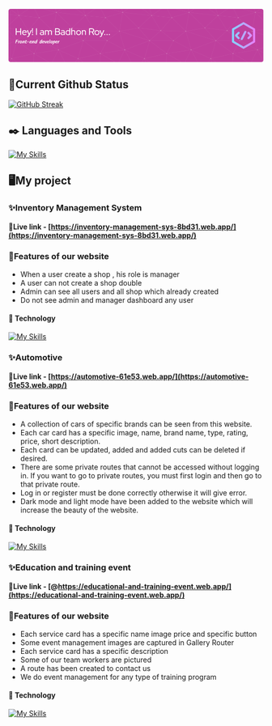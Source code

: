 ![Header](https://raw.githubusercontent.com/Badhon-Roy/Badhon-Roy/main/images/CoverPhoto/github-header-image.png)

## 🎯Current Github Status
[![GitHub Streak](https://github-readme-streak-stats.herokuapp.com?user=Badhon-Roy)](https://git.io/streak-stats)
## ✒️ Languages and Tools
[![My Skills](https://skillicons.dev/icons?i=html,css,tailwind,bootstrap,javascript,react,mongodb,express,vite,firebase,vscode,git,github,figma)](https://skillicons.dev)

## 🖥️My project
### ✨Inventory Management System
#### 🔗Live link - [https://inventory-management-sys-8bd31.web.app/](https://inventory-management-sys-8bd31.web.app/)
### 👀Features of our website
- When a user create a shop , his role is manager
- A user can not create a shop double
- Admin can see all users and all shop which already created
- Do not see admin and manager dashboard any user
#### 🤖 Technology
[![My Skills](https://skillicons.dev/icons?i=html,css,tailwind,react,mongodb,express,vite,firebase,vscode)](https://skillicons.dev)



### ✨Automotive
#### 🔗Live link - [https://automotive-61e53.web.app/](https://automotive-61e53.web.app/)
### 👀Features of our website
- A collection of cars of specific brands can be seen from this website.
- Each car card has a specific image, name, brand name, type, rating, price, short description.
- Each card can be updated, added and added cuts can be deleted if desired.
- There are some private routes that cannot be accessed without logging in. If you want to go to private routes, you must first login and then go to that private route.
- Log in or register must be done correctly otherwise it will give error.
- Dark mode and light mode have been added to the website which will increase the beauty of the website.
#### 🤖 Technology
[![My Skills](https://skillicons.dev/icons?i=html,css,tailwind,react,mongodb,express,vite,firebase,vscode)](https://skillicons.dev)



### ✨Education and training event
#### 🔗Live link - [@https://educational-and-training-event.web.app/](https://educational-and-training-event.web.app/)
### 👀Features of our website
- Each service card has a specific name image price and specific button
- Some event management images are captured in Gallery Router
- Each service card has a specific description
- Some of our team workers are pictured
- A route has been created to contact us
- We do event management for any type of training program
#### 🤖 Technology
[![My Skills](https://skillicons.dev/icons?i=html,css,tailwind,react,vite,firebase,vscode)](https://skillicons.dev)